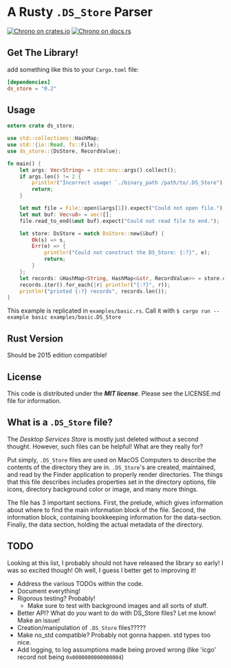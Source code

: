 # A Rusty `.DS_Store` Parser #

[![Chrono on crates.io][cratesio-image]][cratesio]
[![Chrono on docs.rs][docsrs-image]][docsrs]

[cratesio-image]: https://img.shields.io/crates/v/ds_store.svg
[cratesio]: https://crates.io/crates/ds_store
[docsrs-image]: https://docs.rs/ds_store/badge.svg
[docsrs]: https://docs.rs/ds_store

## Get The Library! ##

add something like this to your `Cargo.toml` file:

```toml
[dependencies]
ds_store = "0.2"
```

## Usage ##

```rust
extern crate ds_store;

use std::collections::HashMap;
use std::{io::Read, fs::File};
use ds_store::{DsStore, RecordValue};

fn main() {
    let args: Vec<String> = std::env::args().collect();
    if args.len() != 2 {
        println!("Incorrect usage! `./binary_path /path/to/.DS_Store");
        return;
    }

    let mut file = File::open(&args[1]).expect("Could not open file.");
    let mut buf: Vec<u8> = vec![];
    file.read_to_end(&mut buf).expect("Could not read file to end.");

    let store: DsStore = match DsStore::new(&buf) {
        Ok(s) => s,
        Err(e) => {
            println!("Could not construct the DS_Store: {:?}", e);
            return;
        }
    };
    let records: &HashMap<String, HashMap<&str, RecordValue>> = store.contents();
    records.iter().for_each(|r| println!("{:?}", r));
    println!("printed {:?} records", records.len());
}
```

This example is replicated in `examples/basic.rs`. Call it with `$ cargo run --example basic examples/basic.DS_Store`

## Rust Version ##

Should be 2015 edition compatible!

## License ##

This code is distributed under the ***MIT license***.
Please see the LICENSE.md file for information.


## What is a `.DS_Store` file? ##

The _Desktop Services Store_ is mostly just deleted without a second thought. However, such files can be helpful! What are they really for?

Put simply, `.DS_Store` files are used on MacOS Computers to describe the contents of the directory they are in.
`.DS_Store`'s are created, maintained, and read by the Finder application to properly render directories.
The things that this file describes includes properties set in the directory options, file icons, directory background color or image, and many more things.

The file has 3 important sections. First, the prelude, which gives information about where to find the main information block of the file. Second, the information block, containing bookkeeping information for the data-section. Finally, the data section, holding the actual metadata of the directory.


## TODO ##

Looking at this list, I probably should not have released the library so early! I was so excited though!
Oh well, I guess I better get to improving it!

* Address the various TODOs within the code.
* Document everything!
* Rigorous testing? Probably!
    * Make sure to test with background images and all sorts of stuff.
* Better API? What do _you_ want to do with DS_Store files? Let me know! Make an issue!
* Creation/manipulation of `.DS_Store` files?????
* Make no_std compatible? Probably not gonna happen. std types too nice.
* Add logging, to log assumptions made being proved wrong (like 'icgo' record not being `0x0000000000000004`)
